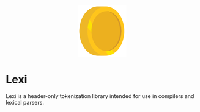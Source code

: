 <p align="center">
  <img alt="dream logo" src=".github/lexi.svg" style="width: 25%">   
</p>

# Lexi

Lexi is a header-only tokenization library intended for use in compilers and
lexical parsers.
